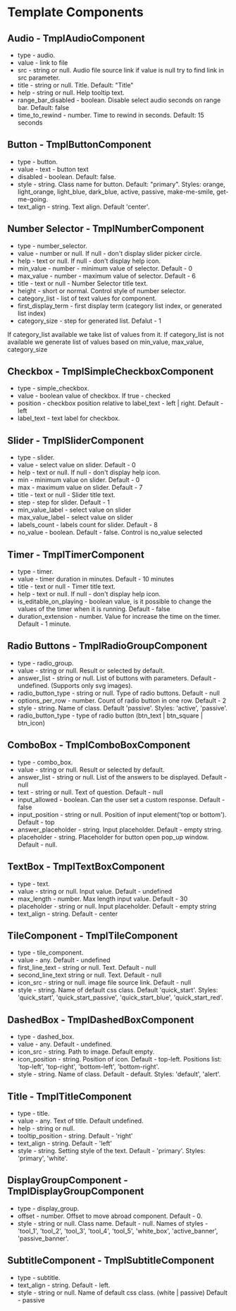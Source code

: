# Template Components

## Audio - TmplAudioComponent
- type - audio.
- value - link to file
- src - string or null. Audio file source link if value is null try to find link in src parameter. 
- title - string or null. Title. Default: "Title"
- help - string or null. Help tooltip text.
- range_bar_disabled - boolean. Disable select audio seconds on range bar. Default: false
- time_to_rewind - number. Time to rewind in seconds. Default: 15 seconds

## Button - TmplButtonComponent
- type - button.
- value - text - button text
- disabled - boolean. Default: false.
- style - string. Class name for button. Default: "primary". Styles: orange, light_orange, light_blue, dark_blue, active, passive, make-me-smile, get-me-going.
- text_align - string. Text align. Default 'center'.

## Number Selector - TmplNumberComponent
- type - number_selector.
- value - number or null. If null - don't display slider picker circle.
- help - text or null. If null - don't display help icon.
- min_value - number - minimum value of selector. Default - 0
- max_value - number - maximum value of selector. Default - 6
- title - text or null - Number Selector title text.
- height - short or normal. Control style of number selector. 
- category_list - list of text values for component. 
- first_display_term - first display term (category list index, or generated list index)
- category_size - step for generated list. Defalut - 1

If category_list available we take list of values from it.
If category_list is not available we generate list of values based on min_value, max_value, category_size

## Checkbox - TmplSimpleCheckboxComponent
- type - simple_checkbox.
- value - boolean value of checkbox. If true - checked
- position - checkbox position relative to label_text - left | right. Default - left
- label_text - text label for checkbox.

## Slider - TmplSliderComponent
- type - slider.
- value - select value on slider. Default - 0 
- help - text or null. If null - don't display help icon.
- min - minimum value on slider. Default - 0
- max - maximum value on slider. Default - 7
- title - text or null - Slider title text.
- step - step for slider. Default - 1
- min_value_label - select value on slider
- max_value_label - select value on slider
- labels_count - labels count for slider. Default - 8
- no_value - boolean. Default - false. Control is no_value selected

## Timer - TmplTimerComponent
- type - timer.
- value - timer duration in minutes. Default - 10 minutes
- title - text or null - Timer title text.
- help - text or null. If null - don't display help icon.
- is_editable_on_playing - boolean value, is it possible to change the values of the timer when it is running. Default - false
- duration_extension - number. Value for increase the time on the timer. Default - 1 minute.

## Radio Buttons - TmplRadioGroupComponent
- type - radio_group.
- value - string or null. Result or selected by default.
- answer_list - string or null. List of buttons with parameters. Default - undefined. (Supports only svg images).
- radio_button_type - string or null. Type of radio buttons. Default - null
- options_per_row - number. Count of radio button in one row. Default - 2
- style - string. Name of class. Default 'passive'. Styles: 'active', 'passive'.
- radio_button_type - type of radio button (btn_text | btn_square | btn_icon)


## ComboBox - TmplComboBoxComponent
- type - combo_box.
- value - string or null. Result or selected by default.
- answer_list - string or null. List of the answers to be displayed. Default - null
- text - string or null. Text of question. Default - null
- input_allowed - boolean. Can the user set a custom response. Default - false
- input_position - string or null. Position of input element('top or bottom'). Default - top
- answer_placeholder - string. Input placeholder. Default - empty string.
- placeholder - string. Placeholder for button open pop_up window. Default - null.

## TextBox - TmplTextBoxComponent
- type - text.
- value - string or null. Input value. Default - undefined
- max_length - number. Max length input value. Default - 30
- placeholder - string or null. Input placeholder. Default - empty string
- text_align - string. Default - center

## TileComponent - TmplTileComponent
- type - tile_component.
- value - any. Default - undefined
- first_line_text - string or null. Text. Default - null
- second_line_text string or null. Text. Default - null
- icon_src - string or null. image file source link. Default - null
- style - string. Name of default css class. Default 'quick_start'. Styles: 'quick_start', 'quick_start_passive', 'quick_start_blue', 'quick_start_red'.

## DashedBox - TmplDashedBoxComponent
- type - dashed_box.
- value - any. Default - undefined.
- icon_src - string. Path to image. Default empty.
- icon_position - string. Position of icon. Default - top-left. Positions list: 'top-left', 'top-right', 'bottom-left', 'bottom-right'.
- style - string. Name of class. Default - default. Styles: 'default', 'alert'.

## Title - TmplTitleComponent
- type - title.
- value - any. Text of title. Default undefined.
- help - string or null.
- tooltip_position - string. Default - 'right' 
- text_align - string. Default - 'left'
- style - string. Setting style of the text. Default - 'primary'. Styles: 'primary', 'white'.

## DisplayGroupComponent - TmplDisplayGroupComponent
- type - display_group.
- offset - number. Offset to move abroad component. Default - 0.
- style - string or null. Class name. Default - null.
  Names of styles - 'tool_1', 'tool_2', 'tool_3', 'tool_4', 'tool_5', 'white_box', 'active_banner', 'passive_banner'.
  
## SubtitleComponent - TmplSubtitleComponent
- type - subtitle.
- text_align - string. Default - left.
- style - string or null. Name of default css class. (white | passive) Default - passive
